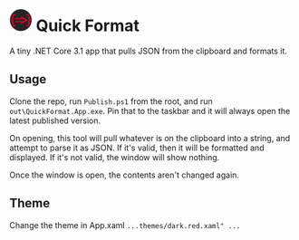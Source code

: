 
# <img src="/QuickFormat.App/icon3.png" width="40px" /> Quick Format

A tiny .NET Core 3.1 app that pulls JSON from the clipboard and formats it.

## Usage
Clone the repo, run `Publish.ps1` from the root, and run `out\QuickFormat.App.exe`. Pin that to the taskbar and it will always open the latest published version.

On opening, this tool will pull whatever is on the clipboard into a string, and attempt to parse it as JSON. If it's valid, then it will be formatted and displayed. If it's not valid, the window will show nothing.

Once the window is open, the contents aren't changed again.

## Theme
Change the theme in App.xaml
`...themes/dark.red.xaml" ...`
